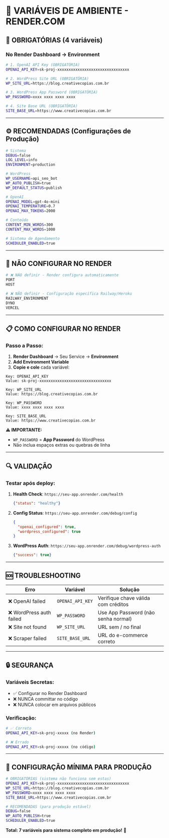 # 🔧 VARIÁVEIS DE AMBIENTE - RENDER.COM

## 🔑 **OBRIGATÓRIAS (4 variáveis)**

### **No Render Dashboard → Environment**

```bash
# 1. OpenAI API Key (OBRIGATÓRIA)
OPENAI_API_KEY=sk-proj-xxxxxxxxxxxxxxxxxxxxxxxxxxxxxxxx

# 2. WordPress Site URL (OBRIGATÓRIA)
WP_SITE_URL=https://blog.creativecopias.com.br

# 3. WordPress App Password (OBRIGATÓRIA)
WP_PASSWORD=xxxx xxxx xxxx xxxx

# 4. Site Base URL (OBRIGATÓRIA)
SITE_BASE_URL=https://www.creativecopias.com.br
```

---

## ⚙️ **RECOMENDADAS (Configurações de Produção)**

```bash
# Sistema
DEBUG=false
LOG_LEVEL=info
ENVIRONMENT=production

# WordPress
WP_USERNAME=api_seo_bot
WP_AUTO_PUBLISH=true
WP_DEFAULT_STATUS=publish

# OpenAI
OPENAI_MODEL=gpt-4o-mini
OPENAI_TEMPERATURE=0.7
OPENAI_MAX_TOKENS=2000

# Conteúdo
CONTENT_MIN_WORDS=300
CONTENT_MAX_WORDS=1000

# Sistema de Agendamento
SCHEDULER_ENABLED=true
```

---

## 🚫 **NÃO CONFIGURAR NO RENDER**

```bash
# ❌ NÃO definir - Render configura automaticamente
PORT
HOST

# ❌ NÃO definir - Configuração específica Railway/Heroku
RAILWAY_ENVIRONMENT
DYNO
VERCEL
```

---

## 📋 **COMO CONFIGURAR NO RENDER**

### **Passo a Passo:**

1. **Render Dashboard** → Seu Service → **Environment**
2. **Add Environment Variable**
3. **Copie e cole** cada variável:

```
Key: OPENAI_API_KEY
Value: sk-proj-xxxxxxxxxxxxxxxxxxxxxxxxxxxxxxxx
```

```
Key: WP_SITE_URL  
Value: https://blog.creativecopias.com.br
```

```
Key: WP_PASSWORD
Value: xxxx xxxx xxxx xxxx
```

```
Key: SITE_BASE_URL
Value: https://www.creativecopias.com.br
```

**⚠️ IMPORTANTE:** 
- `WP_PASSWORD` = **App Password** do WordPress
- Não inclua espaços extras ou quebras de linha

---

## 🔍 **VALIDAÇÃO**

### **Testar após deploy:**

1. **Health Check**: `https://seu-app.onrender.com/health`
   ```json
   {"status": "healthy"}
   ```

2. **Config Status**: `https://seu-app.onrender.com/debug/config`
   ```json
   {
     "openai_configured": true,
     "wordpress_configured": true
   }
   ```

3. **WordPress Auth**: `https://seu-app.onrender.com/debug/wordpress-auth`
   ```json
   {"success": true}
   ```

---

## 🆘 **TROUBLESHOOTING**

| Erro | Variável | Solução |
|------|----------|---------|
| ❌ OpenAI failed | `OPENAI_API_KEY` | Verifique chave válida com créditos |
| ❌ WordPress auth failed | `WP_PASSWORD` | Use App Password (não senha normal) |
| ❌ Site not found | `WP_SITE_URL` | URL sem / no final |
| ❌ Scraper failed | `SITE_BASE_URL` | URL do e-commerce correto |

---

## 🔒 **SEGURANÇA**

### **Variáveis Secretas:**
- ✅ Configurar no Render Dashboard
- ❌ NUNCA committar no código
- ❌ NUNCA colocar em arquivos públicos

### **Verificação:**
```bash
# ✅ Correto
OPENAI_API_KEY=sk-proj-xxxxx (no Render)

# ❌ Errado  
OPENAI_API_KEY=sk-proj-xxxxx (no código)
```

---

## 🎯 **CONFIGURAÇÃO MÍNIMA PARA PRODUÇÃO**

```bash
# OBRIGATÓRIAS (sistema não funciona sem estas)
OPENAI_API_KEY=sk-proj-xxxxxxxxxxxxxxxxxxxxxxxxxxxxxxxx
WP_SITE_URL=https://blog.creativecopias.com.br
WP_PASSWORD=xxxx xxxx xxxx xxxx
SITE_BASE_URL=https://www.creativecopias.com.br

# RECOMENDADAS (para produção estável)
DEBUG=false
WP_AUTO_PUBLISH=true
SCHEDULER_ENABLED=true
```

**Total: 7 variáveis para sistema completo em produção!** 🚀 